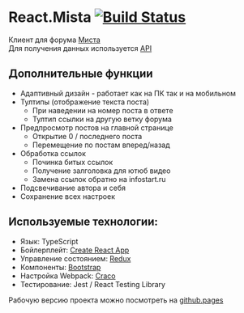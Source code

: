 # React.Mista [![Build Status](https://api.travis-ci.org/a-sitnikov/react.mista.svg?branch=master)](https://travis-ci.org/a-sitnikov/react.mista)

Клиент для форума [Миста](https://forum.mista.ru)<br>
Для получения данных используется [API](https://wiki.mista.ru/doku.php?id=life:forum:ajax-api)<br>

## Дополнительные функции
* Адаптивный дизайн - работает как на ПК так и на мобильном
* Тултипы (отображение текста поста)
  * При наведении на номер поста в ответе
  * Тултип ссылки на другую ветку форума
* Предпросмотр постов на главной странице
  * Открытие 0 / последнего поста
  * Перемещение по постам вперед/назад
* Обработка ссылок
  * Починка битых ссылок
  * Получение залголовка для ютюб видео
  * Замена ссылок обратно на infostart.ru
* Подсвечивание автора и себя
* Сохранение всех настроек

## Используемые технологии:
* Язык: TypeScript
* Бойлерплейт:  [Create React App](https://github.com/facebookincubator/create-react-app)
* Управление состоянием: [Redux](https://redux.js.org/)
* Компоненты: [Bootstrap](https://react-bootstrap.github.io/)
* Настройка Webpack: [Craco](https://craco.js.org/)
* Тестирование: Jest / React Testing Library

Рабочую версию проекта можно посмотреть на [github.pages](https://a-sitnikov.github.io/react.mista/)
